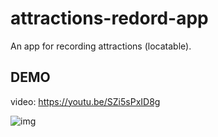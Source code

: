 # attractions-redord-app
An app for recording attractions (locatable).

## DEMO

video: https://youtu.be/SZi5sPxID8g

![img](https://github.com/evyhsiao/attractions-redord-app/blob/main/DEMO.gif)
